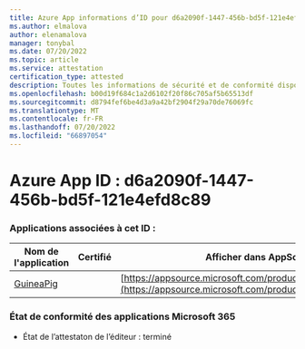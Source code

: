 ```yaml
---
title: Azure App informations d’ID pour d6a2090f-1447-456b-bd5f-121e4efd8c89
ms.author: elmalova
author: elenamalova
manager: tonybal
ms.date: 07/20/2022
ms.topic: article
ms.service: attestation
certification_type: attested
description: Toutes les informations de sécurité et de conformité disponibles pour d6a2090f-1447-456b-bd5f-121e4efd8c89.
ms.openlocfilehash: b00d19f684c1a2d6102f20f86c705af5b65513df
ms.sourcegitcommit: d8794fef6be4d3a9a42bf2904f29a70de76069fc
ms.translationtype: MT
ms.contentlocale: fr-FR
ms.lasthandoff: 07/20/2022
ms.locfileid: "66897054"
---
```

# <a name="azure-app-id-d6a2090f-1447-456b-bd5f-121e4efd8c89"></a>Azure App ID : d6a2090f-1447-456b-bd5f-121e4efd8c89


### <a name="apps-associated-with-this-id"></a>Applications associées à cet ID :
| **Nom de l'application** | **Certifié** | **Afficher dans AppSource** |
|--------------|---------------|-----------------------|
| [GuineaPig](../forward/WA200003486.md) |  | [https://appsource.microsoft.com/product/office/WA200003486](https://appsource.microsoft.com/product/office/WA200003486) |

### <a name="microsoft-365-app-compliance-status"></a>État de conformité des applications Microsoft 365
- État de l’attestaton de l’éditeur : terminé

